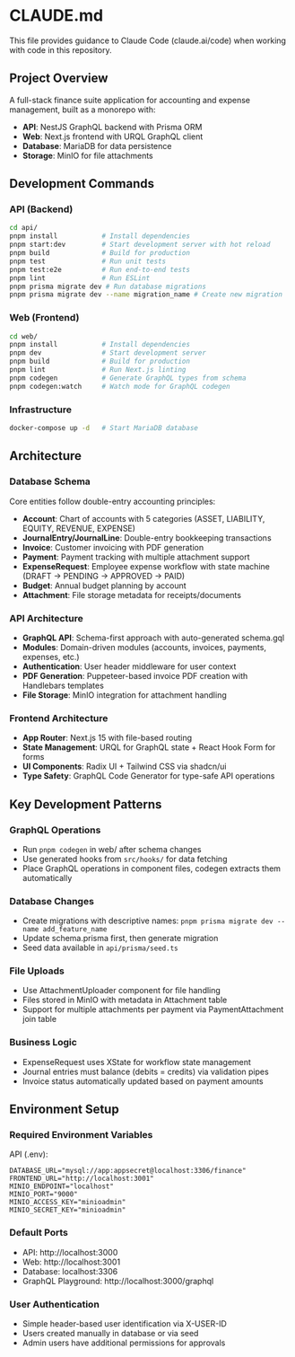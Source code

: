 # CLAUDE.md

This file provides guidance to Claude Code (claude.ai/code) when working with code in this repository.

## Project Overview

A full-stack finance suite application for accounting and expense management, built as a monorepo with:
- **API**: NestJS GraphQL backend with Prisma ORM
- **Web**: Next.js frontend with URQL GraphQL client
- **Database**: MariaDB for data persistence
- **Storage**: MinIO for file attachments

## Development Commands

### API (Backend)
```bash
cd api/
pnpm install           # Install dependencies
pnpm start:dev         # Start development server with hot reload
pnpm build             # Build for production
pnpm test              # Run unit tests
pnpm test:e2e          # Run end-to-end tests
pnpm lint              # Run ESLint
pnpm prisma migrate dev # Run database migrations
pnpm prisma migrate dev --name migration_name # Create new migration
```

### Web (Frontend)
```bash
cd web/
pnpm install           # Install dependencies
pnpm dev               # Start development server
pnpm build             # Build for production
pnpm lint              # Run Next.js linting
pnpm codegen           # Generate GraphQL types from schema
pnpm codegen:watch     # Watch mode for GraphQL codegen
```

### Infrastructure
```bash
docker-compose up -d   # Start MariaDB database
```

## Architecture

### Database Schema
Core entities follow double-entry accounting principles:
- **Account**: Chart of accounts with 5 categories (ASSET, LIABILITY, EQUITY, REVENUE, EXPENSE)
- **JournalEntry/JournalLine**: Double-entry bookkeeping transactions
- **Invoice**: Customer invoicing with PDF generation
- **Payment**: Payment tracking with multiple attachment support
- **ExpenseRequest**: Employee expense workflow with state machine (DRAFT → PENDING → APPROVED → PAID)
- **Budget**: Annual budget planning by account
- **Attachment**: File storage metadata for receipts/documents

### API Architecture
- **GraphQL API**: Schema-first approach with auto-generated schema.gql
- **Modules**: Domain-driven modules (accounts, invoices, payments, expenses, etc.)
- **Authentication**: User header middleware for user context
- **PDF Generation**: Puppeteer-based invoice PDF creation with Handlebars templates
- **File Storage**: MinIO integration for attachment handling

### Frontend Architecture
- **App Router**: Next.js 15 with file-based routing
- **State Management**: URQL for GraphQL state + React Hook Form for forms
- **UI Components**: Radix UI + Tailwind CSS via shadcn/ui
- **Type Safety**: GraphQL Code Generator for type-safe API operations

## Key Development Patterns

### GraphQL Operations
- Run `pnpm codegen` in web/ after schema changes
- Use generated hooks from `src/hooks/` for data fetching
- Place GraphQL operations in component files, codegen extracts them automatically

### Database Changes
- Create migrations with descriptive names: `pnpm prisma migrate dev --name add_feature_name`
- Update schema.prisma first, then generate migration
- Seed data available in `api/prisma/seed.ts`

### File Uploads
- Use AttachmentUploader component for file handling
- Files stored in MinIO with metadata in Attachment table
- Support for multiple attachments per payment via PaymentAttachment join table

### Business Logic
- ExpenseRequest uses XState for workflow state management
- Journal entries must balance (debits = credits) via validation pipes
- Invoice status automatically updated based on payment amounts

## Environment Setup

### Required Environment Variables
API (.env):
```
DATABASE_URL="mysql://app:appsecret@localhost:3306/finance"
FRONTEND_URL="http://localhost:3001"
MINIO_ENDPOINT="localhost"
MINIO_PORT="9000"
MINIO_ACCESS_KEY="minioadmin"
MINIO_SECRET_KEY="minioadmin"
```

### Default Ports
- API: http://localhost:3000
- Web: http://localhost:3001  
- Database: localhost:3306
- GraphQL Playground: http://localhost:3000/graphql

### User Authentication
- Simple header-based user identification via X-USER-ID
- Users created manually in database or via seed
- Admin users have additional permissions for approvals